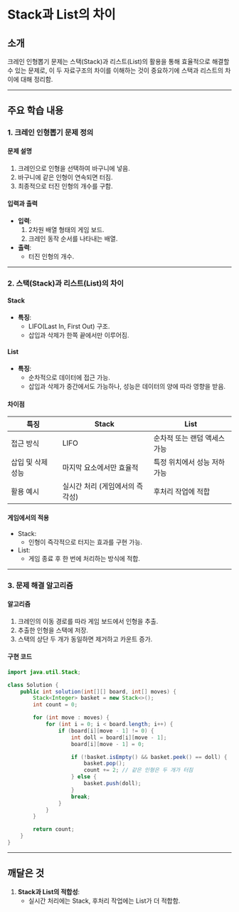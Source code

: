 # Stack과 List의 차이

## 소개
크레인 인형뽑기 문제는 스택(Stack)과 리스트(List)의 활용을 통해 효율적으로 해결할 수 있는 문제로, 이 두 자료구조의 차이를 이해하는 것이 중요하기에 스택과 리스트의 차이에 대해 정리함.

---

## 주요 학습 내용

### 1. 크레인 인형뽑기 문제 정의
#### 문제 설명
1. 크레인으로 인형을 선택하여 바구니에 넣음.
2. 바구니에 같은 인형이 연속되면 터짐.
3. 최종적으로 터진 인형의 개수를 구함.

#### 입력과 출력
- **입력**:
  1. 2차원 배열 형태의 게임 보드.
  2. 크레인 동작 순서를 나타내는 배열.
- **출력**:
  - 터진 인형의 개수.

---

### 2. 스택(Stack)과 리스트(List)의 차이
#### Stack
- **특징**:
  - LIFO(Last In, First Out) 구조.
  - 삽입과 삭제가 한쪽 끝에서만 이루어짐.

#### List
- **특징**:
  - 순차적으로 데이터에 접근 가능.
  - 삽입과 삭제가 중간에서도 가능하나, 성능은 데이터의 양에 따라 영향을 받음.

#### 차이점
| 특징               | Stack                     | List                      |
|--------------------|---------------------------|---------------------------|
| 접근 방식          | LIFO                      | 순차적 또는 랜덤 액세스 가능 |
| 삽입 및 삭제 성능  | 마지막 요소에서만 효율적    | 특정 위치에서 성능 저하 가능 |
| 활용 예시          | 실시간 처리 (게임에서의 즉각성) | 후처리 작업에 적합           |

#### 게임에서의 적용
- Stack:
  - 인형이 즉각적으로 터지는 효과를 구현 가능.
- List:
  - 게임 종료 후 한 번에 처리하는 방식에 적합.

---

### 3. 문제 해결 알고리즘
#### 알고리즘
1. 크레인의 이동 경로를 따라 게임 보드에서 인형을 추출.
2. 추출한 인형을 스택에 저장.
3. 스택의 상단 두 개가 동일하면 제거하고 카운트 증가.

#### 구현 코드
```java
import java.util.Stack;

class Solution {
    public int solution(int[][] board, int[] moves) {
        Stack<Integer> basket = new Stack<>();
        int count = 0;

        for (int move : moves) {
            for (int i = 0; i < board.length; i++) {
                if (board[i][move - 1] != 0) {
                    int doll = board[i][move - 1];
                    board[i][move - 1] = 0;

                    if (!basket.isEmpty() && basket.peek() == doll) {
                        basket.pop();
                        count += 2; // 같은 인형은 두 개가 터짐
                    } else {
                        basket.push(doll);
                    }
                    break;
                }
            }
        }

        return count;
    }
}
```

---

## 깨달은 것
1. **Stack과 List의 적합성**:
   - 실시간 처리에는 Stack, 후처리 작업에는 List가 더 적합함.


